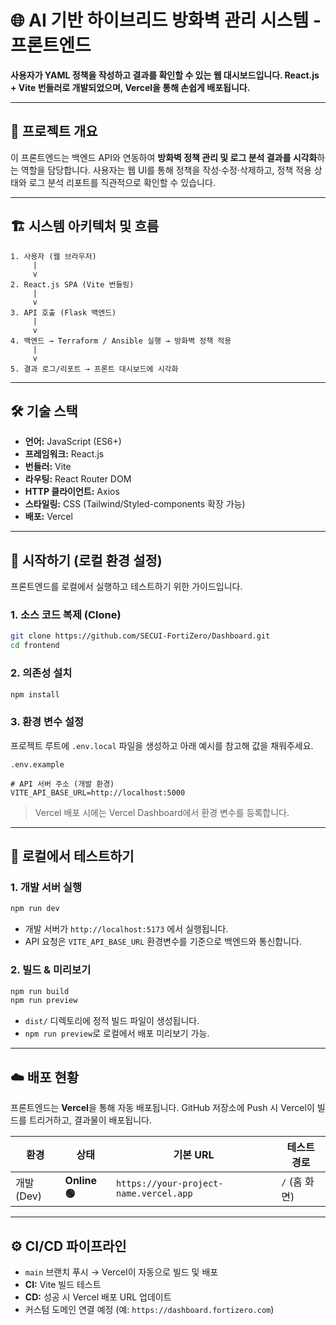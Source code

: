 # 🌐 AI 기반 하이브리드 방화벽 관리 시스템 - 프론트엔드

**사용자가 YAML 정책을 작성하고 결과를 확인할 수 있는 웹 대시보드입니다. React.js + Vite 번들러로 개발되었으며, Vercel을 통해 손쉽게 배포됩니다.**

---

## 📜 프로젝트 개요

이 프론트엔드는 백엔드 API와 연동하여 **방화벽 정책 관리 및 로그 분석 결과를 시각화**하는 역할을 담당합니다.
사용자는 웹 UI를 통해 정책을 작성·수정·삭제하고, 정책 적용 상태와 로그 분석 리포트를 직관적으로 확인할 수 있습니다.

---

## 🏗️ 시스템 아키텍처 및 흐름

```
1. 사용자 (웹 브라우저)
     |
     v
2. React.js SPA (Vite 번들링)
     |
     v
3. API 호출 (Flask 백엔드)
     |
     v
4. 백엔드 → Terraform / Ansible 실행 → 방화벽 정책 적용
     |
     v
5. 결과 로그/리포트 → 프론트 대시보드에 시각화
```

---

## 🛠️ 기술 스택

* **언어:** JavaScript (ES6+)
* **프레임워크:** React.js
* **번들러:** Vite
* **라우팅:** React Router DOM
* **HTTP 클라이언트:** Axios
* **스타일링:** CSS (Tailwind/Styled-components 확장 가능)
* **배포:** Vercel

---

## 🚀 시작하기 (로컬 환경 설정)

프론트엔드를 로컬에서 실행하고 테스트하기 위한 가이드입니다.

### 1. 소스 코드 복제 (Clone)

```bash
git clone https://github.com/SECUI-FortiZero/Dashboard.git
cd frontend
```

### 2. 의존성 설치

```bash
npm install
```

### 3. 환경 변수 설정

프로젝트 루트에 `.env.local` 파일을 생성하고 아래 예시를 참고해 값을 채워주세요.

`.env.example`

```
# API 서버 주소 (개발 환경)
VITE_API_BASE_URL=http://localhost:5000
```

> Vercel 배포 시에는 Vercel Dashboard에서 환경 변수를 등록합니다.

---

## 🧪 로컬에서 테스트하기

### 1. 개발 서버 실행

```bash
npm run dev
```

* 개발 서버가 `http://localhost:5173` 에서 실행됩니다.
* API 요청은 `VITE_API_BASE_URL` 환경변수를 기준으로 백엔드와 통신합니다.

### 2. 빌드 & 미리보기

```bash
npm run build
npm run preview
```

* `dist/` 디렉토리에 정적 빌드 파일이 생성됩니다.
* `npm run preview`로 로컬에서 배포 미리보기 가능.

---

## ☁️ 배포 현황

프론트엔드는 **Vercel**을 통해 자동 배포됩니다.
GitHub 저장소에 Push 시 Vercel이 빌드를 트리거하고, 결과물이 배포됩니다.

| 환경      | 상태            | 기본 URL                                 | 테스트 경로     |
| ------- | ------------- | -------------------------------------- | ---------- |
| 개발(Dev) | **Online 🟢** | `https://your-project-name.vercel.app` | `/` (홈 화면) |

---

## ⚙️ CI/CD 파이프라인

* `main` 브랜치 푸시 → Vercel이 자동으로 빌드 및 배포
* **CI:** Vite 빌드 테스트
* **CD:** 성공 시 Vercel 배포 URL 업데이트
* 커스텀 도메인 연결 예정 (예: `https://dashboard.fortizero.com`)

